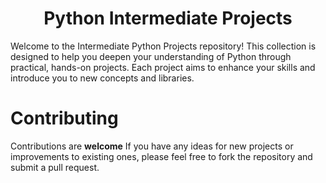 <h1 align="center">Python Intermediate Projects</h1>

Welcome to the Intermediate Python Projects repository! This collection is designed to help you deepen your understanding of Python through practical, hands-on projects. Each project aims to enhance your skills and introduce you to new concepts and libraries.

# Contributing
Contributions are **welcome** If you have any ideas for new projects or improvements to existing ones, please feel free to fork the repository and submit a pull request.
